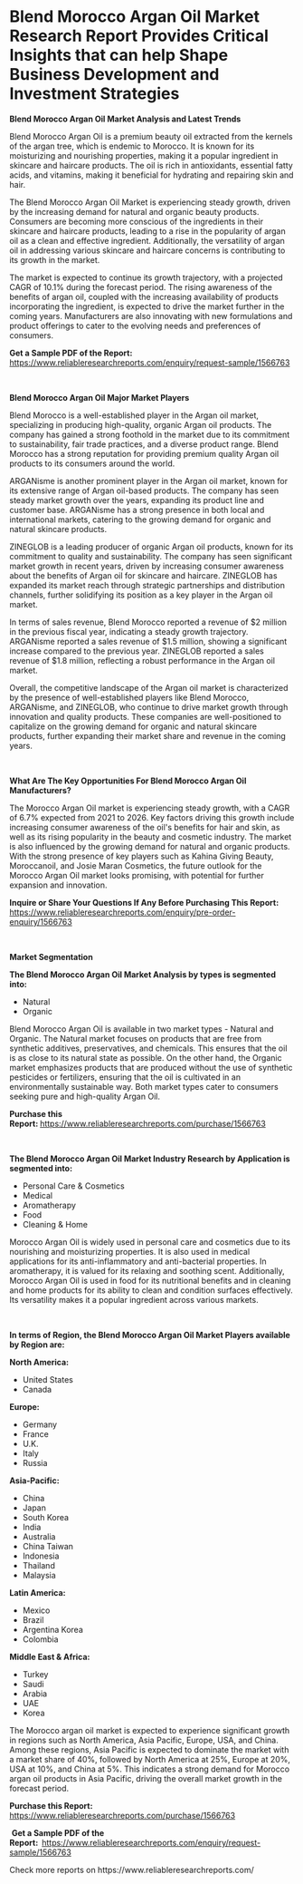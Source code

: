 <p><h1>Blend Morocco Argan Oil Market Research Report Provides Critical Insights that can help Shape Business Development and Investment Strategies</h1></p><p><strong>Blend Morocco Argan Oil Market Analysis and Latest Trends</strong></p>
<p><p>Blend Morocco Argan Oil is a premium beauty oil extracted from the kernels of the argan tree, which is endemic to Morocco. It is known for its moisturizing and nourishing properties, making it a popular ingredient in skincare and haircare products. The oil is rich in antioxidants, essential fatty acids, and vitamins, making it beneficial for hydrating and repairing skin and hair.</p><p>The Blend Morocco Argan Oil Market is experiencing steady growth, driven by the increasing demand for natural and organic beauty products. Consumers are becoming more conscious of the ingredients in their skincare and haircare products, leading to a rise in the popularity of argan oil as a clean and effective ingredient. Additionally, the versatility of argan oil in addressing various skincare and haircare concerns is contributing to its growth in the market.</p><p>The market is expected to continue its growth trajectory, with a projected CAGR of 10.1% during the forecast period. The rising awareness of the benefits of argan oil, coupled with the increasing availability of products incorporating the ingredient, is expected to drive the market further in the coming years. Manufacturers are also innovating with new formulations and product offerings to cater to the evolving needs and preferences of consumers.</p></p>
<p><strong>Get a Sample PDF of the Report:&nbsp;</strong> <a href="https://www.reliableresearchreports.com/enquiry/request-sample/1566763">https://www.reliableresearchreports.com/enquiry/request-sample/1566763</a></p>
<p>&nbsp;</p>
<p><strong>Blend Morocco Argan Oil Major Market Players</strong></p>
<p><p>Blend Morocco is a well-established player in the Argan oil market, specializing in producing high-quality, organic Argan oil products. The company has gained a strong foothold in the market due to its commitment to sustainability, fair trade practices, and a diverse product range. Blend Morocco has a strong reputation for providing premium quality Argan oil products to its consumers around the world.</p><p>ARGANisme is another prominent player in the Argan oil market, known for its extensive range of Argan oil-based products. The company has seen steady market growth over the years, expanding its product line and customer base. ARGANisme has a strong presence in both local and international markets, catering to the growing demand for organic and natural skincare products.</p><p>ZINEGLOB is a leading producer of organic Argan oil products, known for its commitment to quality and sustainability. The company has seen significant market growth in recent years, driven by increasing consumer awareness about the benefits of Argan oil for skincare and haircare. ZINEGLOB has expanded its market reach through strategic partnerships and distribution channels, further solidifying its position as a key player in the Argan oil market.</p><p>In terms of sales revenue, Blend Morocco reported a revenue of $2 million in the previous fiscal year, indicating a steady growth trajectory. ARGANisme reported a sales revenue of $1.5 million, showing a significant increase compared to the previous year. ZINEGLOB reported a sales revenue of $1.8 million, reflecting a robust performance in the Argan oil market.</p><p>Overall, the competitive landscape of the Argan oil market is characterized by the presence of well-established players like Blend Morocco, ARGANisme, and ZINEGLOB, who continue to drive market growth through innovation and quality products. These companies are well-positioned to capitalize on the growing demand for organic and natural skincare products, further expanding their market share and revenue in the coming years.</p></p>
<p>&nbsp;</p>
<p><strong>What Are The Key Opportunities For Blend Morocco Argan Oil Manufacturers?</strong></p>
<p><p>The Morocco Argan Oil market is experiencing steady growth, with a CAGR of 6.7% expected from 2021 to 2026. Key factors driving this growth include increasing consumer awareness of the oil's benefits for hair and skin, as well as its rising popularity in the beauty and cosmetic industry. The market is also influenced by the growing demand for natural and organic products. With the strong presence of key players such as Kahina Giving Beauty, Moroccanoil, and Josie Maran Cosmetics, the future outlook for the Morocco Argan Oil market looks promising, with potential for further expansion and innovation.</p></p>
<p><strong>Inquire or Share Your Questions If Any Before Purchasing This Report:</strong> <a href="https://www.reliableresearchreports.com/enquiry/pre-order-enquiry/1566763">https://www.reliableresearchreports.com/enquiry/pre-order-enquiry/1566763</a></p>
<p>&nbsp;</p>
<p><strong>Market Segmentation</strong></p>
<p><strong>The Blend Morocco Argan Oil Market Analysis by types is segmented into:</strong></p>
<p><ul><li>Natural</li><li>Organic</li></ul></p>
<p><p>Blend Morocco Argan Oil is available in two market types - Natural and Organic. The Natural market focuses on products that are free from synthetic additives, preservatives, and chemicals. This ensures that the oil is as close to its natural state as possible. On the other hand, the Organic market emphasizes products that are produced without the use of synthetic pesticides or fertilizers, ensuring that the oil is cultivated in an environmentally sustainable way. Both market types cater to consumers seeking pure and high-quality Argan Oil.</p></p>
<p><strong>Purchase this Report:&nbsp;</strong><a href="https://www.reliableresearchreports.com/purchase/1566763">https://www.reliableresearchreports.com/purchase/1566763</a></p>
<p>&nbsp;</p>
<p><strong>The Blend Morocco Argan Oil Market Industry Research by Application is segmented into:</strong></p>
<p><ul><li>Personal Care & Cosmetics</li><li>Medical</li><li>Aromatherapy</li><li>Food</li><li>Cleaning & Home</li></ul></p>
<p><p>Morocco Argan Oil is widely used in personal care and cosmetics due to its nourishing and moisturizing properties. It is also used in medical applications for its anti-inflammatory and anti-bacterial properties. In aromatherapy, it is valued for its relaxing and soothing scent. Additionally, Morocco Argan Oil is used in food for its nutritional benefits and in cleaning and home products for its ability to clean and condition surfaces effectively. Its versatility makes it a popular ingredient across various markets.</p></p>
<p>&nbsp;</p>
<p><strong>In terms of Region, the Blend Morocco Argan Oil Market Players available by Region are:</strong></p>
<p>
    <p> <strong> North America: </strong>
        <ul>
            <li>United States</li>
            <li>Canada</li>
        </ul>
        </p> 
    <p> <strong> Europe: </strong>
        <ul>
            <li>Germany</li>
            <li>France</li>
            <li>U.K.</li>
            <li>Italy</li>
            <li>Russia</li>
        </ul>
        </p> 
    <p> <strong> Asia-Pacific: </strong>
        <ul>
            <li>China</li>
            <li>Japan</li>
            <li>South Korea</li>
            <li>India</li>
            <li>Australia</li>
            <li>China Taiwan</li>
            <li>Indonesia</li>
            <li>Thailand</li>
            <li>Malaysia</li>
        </ul>
        </p> 
    <p> <strong> Latin America: </strong>
        <ul>
            <li>Mexico</li>
            <li>Brazil</li>
            <li>Argentina Korea</li>
            <li>Colombia</li>
        </ul>
        </p> 
    <p> <strong> Middle East & Africa: </strong>
        <ul>
            <li>Turkey</li>
            <li>Saudi</li>
            <li>Arabia</li>
            <li>UAE</li>
            <li>Korea</li>
        </ul>
    </p>
    </p>
<p><p>The Morocco argan oil market is expected to experience significant growth in regions such as North America, Asia Pacific, Europe, USA, and China. Among these regions, Asia Pacific is expected to dominate the market with a market share of 40%, followed by North America at 25%, Europe at 20%, USA at 10%, and China at 5%. This indicates a strong demand for Morocco argan oil products in Asia Pacific, driving the overall market growth in the forecast period.</p></p>
<p><strong>Purchase this Report: </strong><a href="https://www.reliableresearchreports.com/purchase/1566763">https://www.reliableresearchreports.com/purchase/1566763</a></p>
<p>&nbsp;<strong>Get a Sample PDF of the Report:&nbsp;&nbsp;</strong><a href="https://www.reliableresearchreports.com/enquiry/request-sample/1566763">https://www.reliableresearchreports.com/enquiry/request-sample/1566763</a></p>
<p><strong></strong></p>
<p>Check more reports on https://www.reliableresearchreports.com/</p>